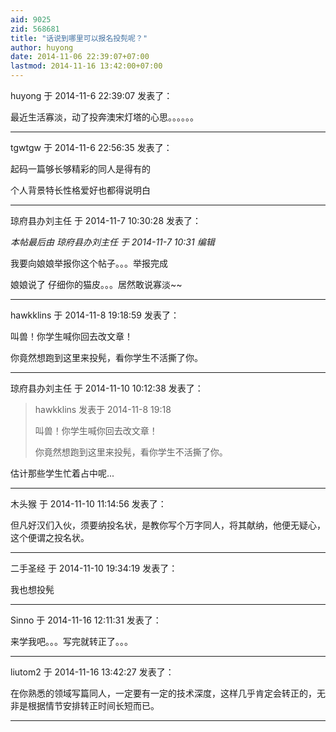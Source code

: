 ```yaml
---
aid: 9025
zid: 568681
title: "话说到哪里可以报名投髡呢？"
author: huyong
date: 2014-11-06 22:39:07+07:00
lastmod: 2014-11-16 13:42:00+07:00
---
```


huyong 于 2014-11-6 22:39:07 发表了：

最近生活寡淡，动了投奔澳宋灯塔的心思。。。。。。

---

tgwtgw 于 2014-11-6 22:56:35 发表了：

起码一篇够长够精彩的同人是得有的

个人背景特长性格爱好也都得说明白

---

琼府县办刘主任 于 2014-11-7 10:30:28 发表了：

_本帖最后由 琼府县办刘主任 于 2014-11-7 10:31 编辑_

我要向娘娘举报你这个帖子。。。举报完成

娘娘说了 仔细你的猫皮。。。居然敢说寡淡~~

---

hawkklins 于 2014-11-8 19:18:59 发表了：

叫兽！你学生喊你回去改文章！

你竟然想跑到这里来投髡，看你学生不活撕了你。

---

琼府县办刘主任 于 2014-11-10 10:12:38 发表了：

> hawkklins 发表于 2014-11-8 19:18
>
> 叫兽！你学生喊你回去改文章！
>
> 你竟然想跑到这里来投髡，看你学生不活撕了你。

估计那些学生忙着占中呢...

---

木头猴 于 2014-11-10 11:14:56 发表了：

但凡好汉们入伙，须要纳投名状，是教你写个万字同人，将其献纳，他便无疑心，这个便谓之投名状。

---

二手圣经 于 2014-11-10 19:34:19 发表了：

我也想投髡

---

Sinno 于 2014-11-16 12:11:31 发表了：

来学我吧。。。写完就转正了。。。

---

liutom2 于 2014-11-16 13:42:27 发表了：

在你熟悉的领域写篇同人，一定要有一定的技术深度，这样几乎肯定会转正的，无非是根据情节安排转正时间长短而已。

---
